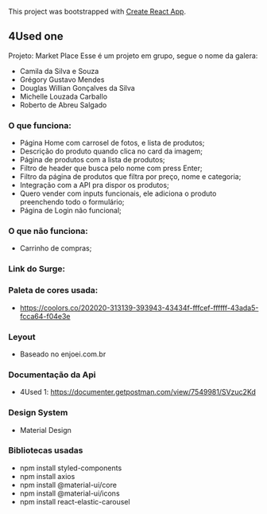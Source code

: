 This project was bootstrapped with [Create React App](https://github.com/facebook/create-react-app).

## 4Used one

Projeto: Market Place
Esse é um projeto em grupo, segue o nome da galera:
 
 - Camila da Silva e Souza
  - Grégory Gustavo Mendes
  - Douglas Willian Gonçalves da Silva
  - Michelle Louzada Carballo
  - Roberto de Abreu Salgado

### O que funciona:

- Página Home com carrosel de fotos, e lista de produtos;
- Descrição do produto quando clica no card da imagem;
- Página de produtos com a lista de produtos;
- Filtro de header que busca pelo nome com press Enter;
- Filtro da página de produtos que filtra por preço, nome e categoria;
- Integração com a API pra dispor os produtos;
- Quero vender com inputs funcionais, ele adiciona o produto preenchendo todo o formulário;
- Página de Login não funcional;

### O que não funciona:

- Carrinho de compras;

### Link do Surge:


### Paleta de cores usada:

- https://coolors.co/202020-313139-393943-43434f-fffcef-ffffff-43ada5-fcca64-f04e3e

### Leyout

- Baseado no enjoei.com.br

### Documentação da Api

- 4Used 1:  https://documenter.getpostman.com/view/7549981/SVzuc2Kd

### Design System

- Material Design

### Bibliotecas usadas

- npm install styled-components
- npm install axios
- npm install @material-ui/core
- npm install @material-ui/icons
- npm install react-elastic-carousel

